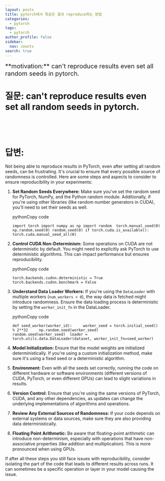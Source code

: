 ```yaml
---
layout: posts
title: pytorch에서 똑같은 결과 reproduce하는 방법
categories:
  - pytorch
tags:
  - pytorch
author_profile: false
sidebar:
  nav: counts
search: true
---
```


<div class="notice--info" markdown="1" style='font-size: 20px'>
**motivation:**  can't reproduce results even set all random seeds in pytorch.
</div>

# 질문: can't reproduce results even set all random seeds in pytorch.

</br>
</br>
</br>


# 답변: 

Not being able to reproduce results in PyTorch, even after setting all random seeds, can be frustrating. It's crucial to ensure that every possible source of randomness is controlled. Here are some steps and aspects to consider to ensure reproducibility in your experiments:

1. **Set Random Seeds Everywhere:** Make sure you've set the random seed for PyTorch, NumPy, and the Python random module. Additionally, if you're using other libraries (like random number generators in CUDA), you'll need to set their seeds as well.
    
    pythonCopy code
    
    `import torch import numpy as np import random  torch.manual_seed(0) np.random.seed(0) random.seed(0) if torch.cuda.is_available():     torch.cuda.manual_seed_all(0)`
    
2. **Control CUDA Non-Determinism:** Some operations on CUDA are not deterministic by default. You might need to explicitly ask PyTorch to use deterministic algorithms. This can impact performance but ensures reproducibility.
    
    pythonCopy code
    
    `torch.backends.cudnn.deterministic = True torch.backends.cudnn.benchmark = False`
    
3. **Understand Data Loader Workers:** If you're using the `DataLoader` with multiple workers (`num_workers > 0`), the way data is fetched might introduce randomness. Ensure the data loading process is deterministic by setting the `worker_init_fn` in the DataLoader.
    
    pythonCopy code
    
    `def seed_worker(worker_id):     worker_seed = torch.initial_seed() % 2**32     np.random.seed(worker_seed)     random.seed(worker_seed)  loader = torch.utils.data.DataLoader(dataset, worker_init_fn=seed_worker)`
    
4. **Model Initialization:** Ensure that the model weights are initialized deterministically. If you're using a custom initialization method, make sure it's using a fixed seed or a deterministic algorithm.
    
5. **Environment:** Even with all the seeds set correctly, running the code on different hardware or software environments (different versions of CUDA, PyTorch, or even different GPUs) can lead to slight variations in results.
    
6. **Version Control:** Ensure that you're using the same versions of PyTorch, CUDA, and any other dependencies, as updates can change the underlying implementations of algorithms and operations.
    
7. **Review Any External Sources of Randomness:** If your code depends on external systems or data sources, make sure they are also providing data deterministically.
    
8. **Floating Point Arithmetic:** Be aware that floating-point arithmetic can introduce non-determinism, especially with operations that have non-associative properties (like addition and multiplication). This is more pronounced when using GPUs.
    

If after all these steps you still face issues with reproducibility, consider isolating the part of the code that leads to different results across runs. It can sometimes be a specific operation or layer in your model causing the issue.

